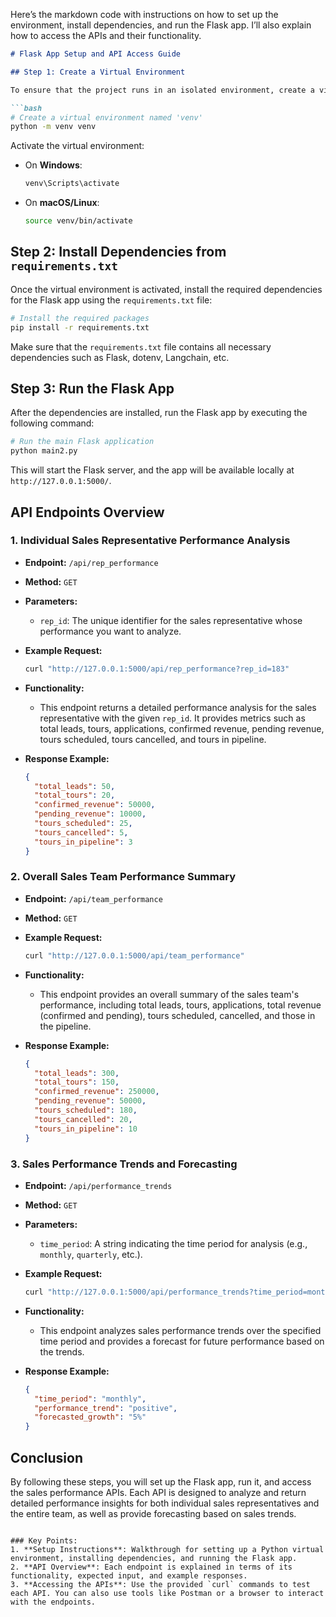 Here’s the markdown code with instructions on how to set up the environment, install dependencies, and run the Flask app. I’ll also explain how to access the APIs and their functionality.

```markdown
# Flask App Setup and API Access Guide

## Step 1: Create a Virtual Environment

To ensure that the project runs in an isolated environment, create a virtual environment using the following command:

```bash
# Create a virtual environment named 'venv'
python -m venv venv
```

Activate the virtual environment:

- On **Windows**:
    ```bash
    venv\Scripts\activate
    ```
- On **macOS/Linux**:
    ```bash
    source venv/bin/activate
    ```

## Step 2: Install Dependencies from `requirements.txt`

Once the virtual environment is activated, install the required dependencies for the Flask app using the `requirements.txt` file:

```bash
# Install the required packages
pip install -r requirements.txt
```

Make sure that the `requirements.txt` file contains all necessary dependencies such as Flask, dotenv, Langchain, etc.

## Step 3: Run the Flask App

After the dependencies are installed, run the Flask app by executing the following command:

```bash
# Run the main Flask application
python main2.py
```

This will start the Flask server, and the app will be available locally at `http://127.0.0.1:5000/`.

## API Endpoints Overview

### 1. **Individual Sales Representative Performance Analysis**

- **Endpoint:** `/api/rep_performance`
- **Method:** `GET`
- **Parameters:** 
    - `rep_id`: The unique identifier for the sales representative whose performance you want to analyze.

- **Example Request:**

    ```bash
    curl "http://127.0.0.1:5000/api/rep_performance?rep_id=183"
    ```

- **Functionality:** 
    - This endpoint returns a detailed performance analysis for the sales representative with the given `rep_id`. It provides metrics such as total leads, tours, applications, confirmed revenue, pending revenue, tours scheduled, tours cancelled, and tours in pipeline.

- **Response Example:**
    ```json
    {
      "total_leads": 50,
      "total_tours": 20,
      "confirmed_revenue": 50000,
      "pending_revenue": 10000,
      "tours_scheduled": 25,
      "tours_cancelled": 5,
      "tours_in_pipeline": 3
    }
    ```

### 2. **Overall Sales Team Performance Summary**

- **Endpoint:** `/api/team_performance`
- **Method:** `GET`

- **Example Request:**

    ```bash
    curl "http://127.0.0.1:5000/api/team_performance"
    ```

- **Functionality:**
    - This endpoint provides an overall summary of the sales team's performance, including total leads, tours, applications, total revenue (confirmed and pending), tours scheduled, cancelled, and those in the pipeline.

- **Response Example:**
    ```json
    {
      "total_leads": 300,
      "total_tours": 150,
      "confirmed_revenue": 250000,
      "pending_revenue": 50000,
      "tours_scheduled": 180,
      "tours_cancelled": 20,
      "tours_in_pipeline": 10
    }
    ```

### 3. **Sales Performance Trends and Forecasting**

- **Endpoint:** `/api/performance_trends`
- **Method:** `GET`
- **Parameters:** 
    - `time_period`: A string indicating the time period for analysis (e.g., `monthly`, `quarterly`, etc.).

- **Example Request:**

    ```bash
    curl "http://127.0.0.1:5000/api/performance_trends?time_period=monthly"
    ```

- **Functionality:** 
    - This endpoint analyzes sales performance trends over the specified time period and provides a forecast for future performance based on the trends.

- **Response Example:**
    ```json
    {
      "time_period": "monthly",
      "performance_trend": "positive",
      "forecasted_growth": "5%"
    }
    ```

## Conclusion

By following these steps, you will set up the Flask app, run it, and access the sales performance APIs. Each API is designed to analyze and return detailed performance insights for both individual sales representatives and the entire team, as well as provide forecasting based on sales trends.
```

### Key Points:
1. **Setup Instructions**: Walkthrough for setting up a Python virtual environment, installing dependencies, and running the Flask app.
2. **API Overview**: Each endpoint is explained in terms of its functionality, expected input, and example responses.
3. **Accessing the APIs**: Use the provided `curl` commands to test each API. You can also use tools like Postman or a browser to interact with the endpoints.